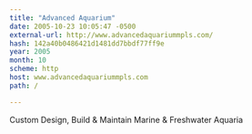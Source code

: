 ```yaml
---
title: "Advanced Aquarium"
date: 2005-10-23 10:05:47 -0500
external-url: http://www.advancedaquariummpls.com/
hash: 142a40b0486421d1481dd7bbdf77ff9e
year: 2005
month: 10
scheme: http
host: www.advancedaquariummpls.com
path: /

---
```


Custom Design, Build & Maintain Marine & Freshwater Aquaria
